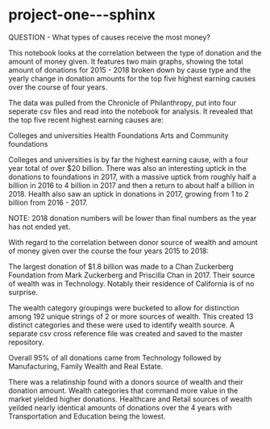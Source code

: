 # project-one---sphinx
QUESTION -	What types of causes receive the most money?

This notebook looks at the correlation between the type of donation and the amount of money given. It features two main graphs, showing the total amount of donations for 2015 - 2018 broken down by cause type and the yearly change in donation amounts for the top five highest earning causes over the course of four years.

The data was pulled from the Chronicle of Philanthropy, put into four seperate csv files and read into the notebook for analysis. It revealed that the top five recent highest earning causes are:

Colleges and universities 
Health 
Foundations 
Arts
and Community foundations

Colleges and universities is by far the highest earning cause, with a four year total of over $20 billion. There was also an interesting uptick in the donations to foundations in 2017, with a massive uptick from roughly half a billion in 2016 to 4 billion in 2017 and then a return to about half a billion in 2018. Health also saw an uptick in donations in 2017, growing from 1 to 2 billion from 2016 - 2017. 

NOTE: 2018 donation numbers will be lower than final numbers as the year has not ended yet. 

With regard to the correlation between donor source of wealth and amount of money given over the course the four years 2015 to 2018:

The largest donation of $1.8 billion was made to a Chan Zuckerberg Foundation from Mark Zuckerberg and Priscilla Chan in 2017. Their source of wealth was in Technology. Notably their residence of California is of no surprise.

The wealth category groupings were bucketed to allow for distinction among 192 unique strings of 2 or more sources of wealth. This created 13 distinct categories and these were used to identify wealth source. A separate csv cross reference file was created and saved to the master repository.

Overall 95% of all donations came from Technology followed by Manufacturing, Family Wealth and Real Estate.

There was a relatinship found with a donors source of wealth and their donation amount. Wealth categories that command more value in the market yielded higher donations. Healthcare and Retail sources of wealth yeilded nearly identical amounts of donations over the 4 years with Transportation and Education being the lowest. 